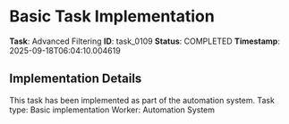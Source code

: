 # Basic Task Implementation

**Task**: Advanced Filtering
**ID**: task_0109
**Status**: COMPLETED
**Timestamp**: 2025-09-18T06:04:10.004619

## Implementation Details

This task has been implemented as part of the automation system.
Task type: Basic implementation
Worker: Automation System
